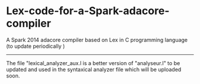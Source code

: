 # Lex-code-for-a-Spark-adacore-compiler
A Spark 2014 adacore compiler based on Lex in C programming language (to update  periodically )
**************************************
The file "lexical_analyzer_aux.l is a better version of "analyseur.l" to be updated and
used in the syntaxical analyzer file which will be uploaded soon.



